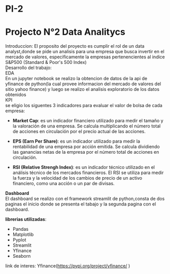 # PI-2
<h1>Projecto N°2 Data Analitycs</h1>

Introduccion:
El proposito del proyecto es cumplir el rol de un data analyst,donde se pide
un analisis para una empresa que busca invertir en el mercado de valores,
especificamente la empresas pertenencientes al indice S&P500 (Standard & Poor's 500 Index)
<br>Desarrollo del trabajo:
<br>EDA<br>
En un jupyter notebook se realizo la obtencion de datos de la api de yfinance de python(la cual provee informacion del mercado de valores del sitio yahoo finance) y luego se realizo el analisis exploratorio de los datos obtenidos
<br>KPI<br>
se eligio los siguentes 3 indicadores para evaluar el valor de bolsa de cada empresa:
- **Market Cap**: es un indicador financiero utilizado para medir el tamaño y la valoración de una empresa. Se calcula multiplicando el número total de acciones en circulación por el precio actual de las acciones. 

- **EPS (Earn Per Share)**: es un indicador utilizado para medir la rentabilidad de una empresa por acción emitida. Se calcula dividiendo las ganancias netas de la empresa por el número total de acciones en circulación.

- **RSI (Relative Strengh Index)**: es un indicador técnico utilizado en el análisis técnico de los mercados financieros. El RSI se utiliza para medir la fuerza y la velocidad de los cambios de precio de un activo financiero, como una acción o un par de divisas.

**Dashboard**<br>
El dashboard se realizo con el framework streamlit de python,consta de dos paginas el inicio donde se presenta el tabajo y la segunda pagina con el dashboard.

**librerias utilizadas**:
- Pandas
- Matplotlib
- Pyplot
- Streamlit
- Yfinance 
- Seaborn

link de interes:
Yfinance(https://pypi.org/project/yfinance/ )